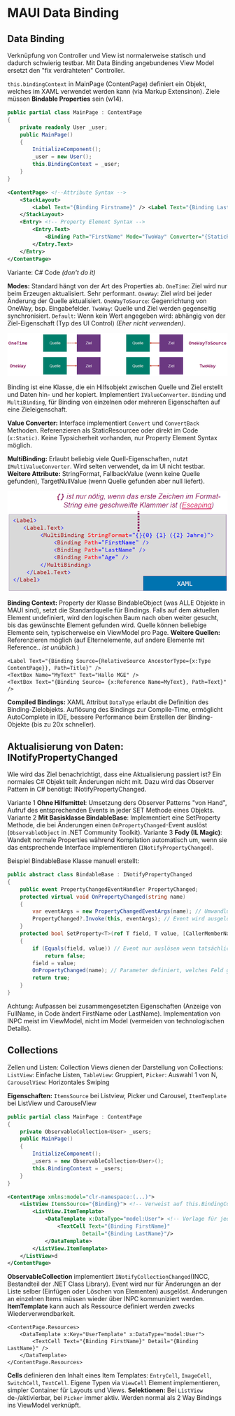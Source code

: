 # MAUI Data Binding

## Data Binding

Verknüpfung von Controller und View ist normalerweise statisch und dadurch schwierig testbar. Mit Data Binding angebundenes View Model ersetzt den "fix verdrahteten" Controller.

`this.bindingContext` in MainPage (ContentPage) definiert ein Objekt, welches im XAML verwendet werden kann (via Markup Extensinon). Ziele müssen **Bindable Properties** sein (w14).

```cs
public partial class MainPage : ContentPage
{
    private readonly User _user;
    public MainPage()
    {
        InitializeComponent();
        _user = new User();
        this.BindingContext = _user;
    }
}
```

```xml
<ContentPage> <!--Attribute Syntax --> 
    <StackLayout>
        <Label Text="{Binding Firstname}" /> <Label Text="{Binding Lastname}" />
    </StackLayout>
    <Entry> <!-- Property Element Syntax -->
    	<Entry.Text>
        	<Binding Path="FirstName" Mode="TwoWay" Converter="{StaticResource MyCnv}" />
		</Entry.Text>
	</Entry>
</ContentPage>
```

Variante: C# Code _(don't do it)_

**Modes:** Standard hängt von der Art des Properties ab. `OneTime`: Ziel wird nur beim Erzeugen aktualisiert. Sehr performant. `OneWay`: Ziel wird bei jeder Änderung der Quelle aktualisiert. `OneWayToSource`: Gegenrichtung von OneWay, bsp. Eingabefelder. `TwoWay`: Quelle und Ziel werden gegenseitig synchronisiert. `Default`: Wenn kein Wert angegeben wird: abhängig von der Ziel-Eigenschaft (Typ des UI Control) _(Eher nicht verwenden)_.

![](html/res/maui-data-binding-modes.png)

Binding ist eine Klasse, die ein Hilfsobjekt zwischen Quelle und Ziel erstellt und Daten hin- und her kopiert. Implementiert `IValueConverter`. `Binding` und `MultiBinding`, für Binding von einzelnen oder mehreren Eigenschaften auf eine Zieleigenschaft.

**Value Converter:** Interface implementiert `Convert` und `ConvertBack` Methoden. Referenzieren als StaticResourcee oder direkt im Code (`x:Static)`. Keine Typsicherheit vorhanden, nur Property Element Syntax möglich. 

**MultiBinding:** Erlaubt beliebig viele Quell-Eigenschaften, nutzt `IMultiValueConverter`. Wird selten verwendet, da im UI nicht testbar. **Weitere Attribute:** StringFormat, FallbackValue (wenn keine Quelle gefunden), TargetNullValue (wenn Quelle gefunden aber null liefert). 

![](html/res/maui-binding-multibinding.png)

**Binding Context:** Property der Klasse BindableObject (was ALLE Objekte in MAUI sind), setzt die Standardquelle für Bindings. Falls auf dem aktuellen Element undefiniert, wird den logischen Baum nach oben weiter gesucht, bis das gewünschte Element gefunden wird. Quelle können beliebige Elemente sein, typischerweise ein ViewModel pro Page. **Weitere Quellen:** Referenzieren möglich (auf Elternelemente, auf andere Elemente mit Reference.. _ist unüblich._)

```xaml
<Label Text="{Binding Source={RelativeSource AncestorType={x:Type ContentPage}}, Path=Title}" />
<TextBox Name="MyText" Text="Hallo MGE" />
<TextBox Text="{Binding Source= {x:Reference Name=MyText}, Path=Text}" />
```

**Compiled Bindings:** XAML Attribut `DataType` erlaubt die Definition des Binding-Zielobjekts. Auflösung des Bindings zur Compile-Time, ermöglicht AutoComplete in IDE, bessere Performance beim Erstellen der Binding-Objekte (bis zu 20x schneller).

## Aktualisierung von Daten: INotifyPropertyChanged

Wie wird das Ziel benachrichtigt, dass eine Aktualisierung passiert ist? Ein normales C# Objekt teilt Änderungen nicht mit. Dazu wird das Observer Pattern in C# benötigt: INotifyPropertyChanged.

Variante 1 **Ohne Hilfsmittel**: Umsetzung ders Observer Patterns "von Hand", Aufruf des entsprechenden Events in jeder SET Methode eines Objekts. Variante 2 **Mit Basisklasse BindableBase**: Implementiert eine SetProperty Methode, die bei Änderungen einen `OnPropertyChanged`-Event auslöst (`ObservableObject` in .NET Community Toolkit). Variante 3 **Fody (IL Magic)**: Wandelt normale Properties während Kompilation automatisch um, wenn sie das entsprechende Interface implementieren (`INotifyPropertyChanged`).

Beispiel BindableBase Klasse manuell erstellt:

```csharp
public abstract class BindableBase : INotifyPropertyChanged
{
    public event PropertyChangedEventHandler PropertyChanged;
    protected virtual void OnPropertyChanged(string name)
    {
        var eventArgs = new PropertyChangedEventArgs(name); // Umwandlung Parameter in EventArgs
        PropertyChanged?.Invoke(this, eventArgs); // Event wird ausgelöst
    }
    protected bool SetProperty<T>(ref T field, T value, [CallerMemberName] string name = null)
	{
        if (Equals(field, value)) // Event nur auslösen wenn tatsächlich Änderung passiert
	        return false;
        field = value;
        OnPropertyChanged(name); // Parameter definiert, welches Feld geändert hat
        return true;
    }
}
```

Achtung: Aufpassen bei zusammengesetzten Eigenschaften (Anzeige von FullName, in Code ändert FirstName oder LastName). Implementation von INPC meist im ViewModel, nicht im Model (vermeiden von technologischen Details).

## Collections

Zellen und Listen: Collection Views dienen der Darstellung von Collections: `ListView`: Einfache Listen, `TableView`: Gruppiert, `Picker`: Auswahl 1 von N, `CarouselView`: Horizontales Swiping

**Eigenschaften:** `ItemsSource` bei Listview, Picker und Carousel, `ItemTemplate` bei ListView und CarouselView

```cs
public partial class MainPage : ContentPage
{
    private ObservableCollection<User> _users;
    public MainPage()
    {
        InitializeComponent();
        _users = new ObservableCollection<User>();
        this.BindingContext = _users;
    }
}
```

```xml
<ContentPage xmlns:model="clr-namespace:(...)">
    <ListView ItemsSource="{Binding}"> <!-- Verweist auf this.BindingContext in C# -->
        <ListView.ItemTemplate>
            <DataTemplate x:DataType="model:User"> <!-- Vorlage für jedes Listenelement -->
                <TextCell Text="{Binding FirstName}"
                        Detail="{Binding LastName}"/>
            </DataTemplate>
        </ListView.ItemTemplate>
    </ListView>d
</ContentPage>
```

**ObservableCollection** implementiert `INotifyCollectionChanged`(INCC, Bestandteil der .NET Class Library). Event wird nur für Änderungen an der Liste selber (Einfügen oder Löschen von Elementen) ausgelöst. Änderungen an einzelnen Items müssen wieder über INPC kommuniziert werden. **ItemTemplate** kann auch als Ressource definiert werden zwecks Wiederverwendbarkeit.

```xaml
<ContentPage.Resources>
    <DataTemplate x:Key="UserTemplate" x:DataType="model:User">
        <TextCell Text="{Binding FirstName}" Detail="{Binding LastName}" />
    </DataTemplate>
</ContentPage.Resources>
```

 **Cells** definieren den Inhalt eines Item Templates: `EntryCell`, `ImageCell`, `SwitchCell`, `TextCell`. Eigene Typen via `ViewCell` Element implementieren, simpler Container für Layouts und Views. **Selektionen:** Bei `ListView` de-/aktivierbar, bei `Picker` immer aktiv. Werden normal als 2 Way Bindings ins ViewModel verknüpft.
